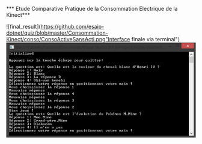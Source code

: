 *** Etude Comparative Pratique de la Consommation Electrique de la Kinect***

![final_result](https://github.com/esaip-dotnet/quiz/blob/master/Consommation-Kinect/conso/ConsoActiveSansActi.png"Interface finale via terminal")
![final_result](https://github.com/esaip-dotnet/quiz/blob/master/quizzLeapProject/img/final_result.png "Interface finale via terminal")
